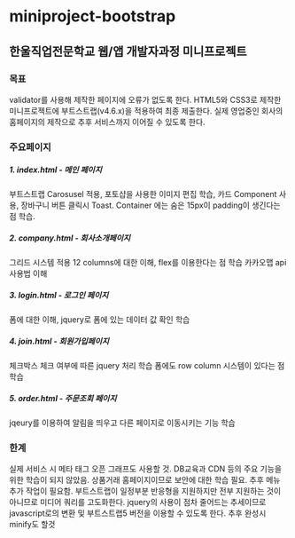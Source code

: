 # miniproject-bootstrap

## 한울직업전문학교 웹/앱 개발자과정 미니프로젝트


### 목표
validator를 사용해 제작한 페이지에 오류가 없도록 한다.
HTML5와 CSS3로 제작한 미니프로젝트에 부트스트랩(v4.6.x)을 적용하여 최종 제출한다.
실제 영업중인 회사의 홈페이지의 제작으로 추후 서비스까지 이어질 수 있도록 한다.


### 주요페이지

##### 1. index.html - 메인 페이지
부트스트랩 Carosusel 적용, 포토샵을 사용한 이미지 편집 학습, 카드 Component 사용, 장바구니 버튼 클릭시 Toast.
Container 에는 숨은 15px이 padding이 생긴다는 점 학습. 

##### 2. company.html - 회사소개페이지
그리드 시스템 적용 12 columns에 대한 이해, flex를 이용한다는 점 학습
카카오맵 api 사용법 이해 

##### 3. login.html - 로그인 페이지
폼에 대한 이해, jquery로 폼에 있는 데이터 값 확인 학습

##### 4. join.html - 회원가입페이지
체크박스 체크 여부에 따른 jquery 처리 학습
폼에도 row column 시스템이 있다는 점 학습

##### 5. order.html - 주문조회 페이지
jqeury를 이용하여 알림을 띄우고 다른 페이지로 이동시키는 기능 학습

### 한계
실제 서비스 시 메타 태그 오픈 그래프도 사용할 것.
DB교육과 CDN 등의 주요 기능을 위한 학습이 되지 않았음.
상품거래 홈페이지이므로 보안에 대한 학습 필요.
추후 메뉴 추가 작업이 필요함.
부트스트랩이 일정부분 반응형을 지원하지만 전부 지원하는 것이 아니므로 미디어 쿼리를 고도화한다.
jquery의 사용이 점차 줄어드는 추세이므로 javascript로의 변환 및 부트스트랩5 버전을 이용할 수 있도록 한다. 추후 완성시 minify도 할것
